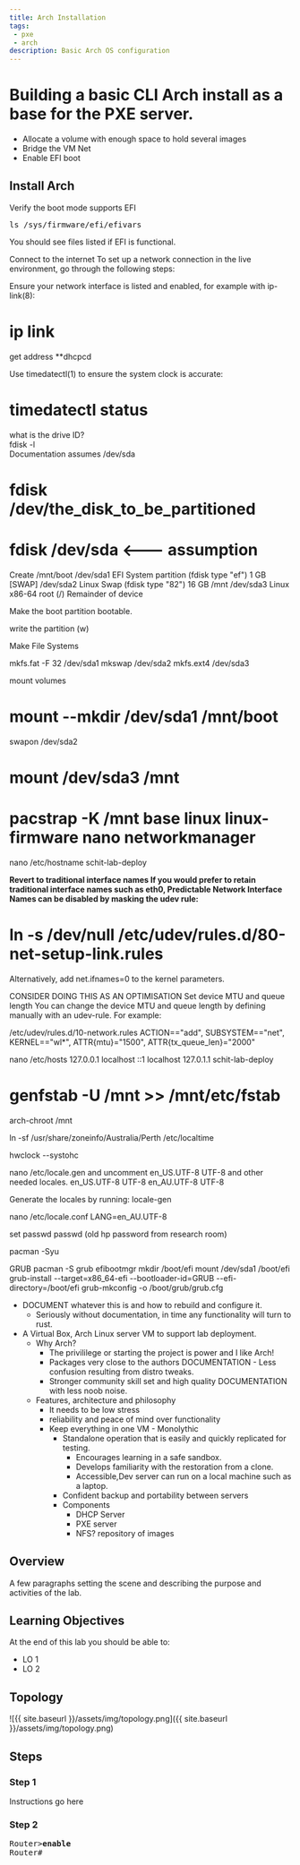 ```yaml
---
title: Arch Installation
tags: 
 - pxe
 - arch
description: Basic Arch OS configuration
---
```

# Building a basic CLI Arch install as a base for the PXE server.
* Allocate a volume with enough space to hold several images
* Bridge the VM Net
* Enable EFI boot

## Install Arch
Verify the boot mode supports EFI
<pre>
ls /sys/firmware/efi/efivars
</pre>
You should see files listed if EFI is functional.


Connect to the internet
To set up a network connection in the live environment, go through the following steps:

Ensure your network interface is listed and enabled, for example with ip-link(8):
# ip link




get address
**dhcpcd


Use timedatectl(1) to ensure the system clock is accurate:
# timedatectl status

what is the drive ID?   
fdisk -l  
Documentation assumes /dev/sda


# fdisk /dev/the_disk_to_be_partitioned
# fdisk /dev/sda   <--- assumption


Create
/mnt/boot  /dev/sda1   EFI System partition (fdisk type "ef")  1 GB  
[SWAP]     /dev/sda2   Linux Swap  (fdisk type "82")  16 GB
/mnt       /dev/sda3   Linux x86-64 root (/)  Remainder of device

Make the boot partition bootable.

write the partition (w)

Make File Systems

mkfs.fat -F 32 /dev/sda1
mkswap /dev/sda2
mkfs.ext4 /dev/sda3

mount volumes

# mount --mkdir /dev/sda1 /mnt/boot
swapon /dev/sda2
# mount /dev/sda3 /mnt


# pacstrap -K /mnt base linux linux-firmware nano networkmanager 



nano /etc/hostname
schit-lab-deploy

**Revert to traditional interface names
If you would prefer to retain traditional interface names such as eth0, Predictable Network Interface Names can be disabled by masking the udev rule:**

# ln -s /dev/null /etc/udev/rules.d/80-net-setup-link.rules
Alternatively, add net.ifnames=0 to the kernel parameters.

CONSIDER DOING THIS AS AN OPTIMISATION
Set device MTU and queue length
You can change the device MTU and queue length by defining manually with an udev-rule. For example:

/etc/udev/rules.d/10-network.rules
ACTION=="add", SUBSYSTEM=="net", KERNEL=="wl*", ATTR{mtu}="1500", ATTR{tx_queue_len}="2000"


nano /etc/hosts
127.0.0.1        localhost
::1              localhost
127.0.1.1        schit-lab-deploy


# genfstab -U /mnt >> /mnt/etc/fstab

arch-chroot /mnt



ln -sf /usr/share/zoneinfo/Australia/Perth /etc/localtime


hwclock --systohc


nano /etc/locale.gen and uncomment en_US.UTF-8 UTF-8 and other needed locales. 
en_US.UTF-8 UTF-8
en_AU.UTF-8 UTF-8

Generate the locales by running:
locale-gen


nano /etc/locale.conf
LANG=en_AU.UTF-8


set passwd
passwd  (old hp password from research room)

pacman -Syu

GRUB
pacman -S grub efibootmgr
mkdir /boot/efi
mount /dev/sda1 /boot/efi
grub-install --target=x86_64-efi --bootloader-id=GRUB --efi-directory=/boot/efi
grub-mkconfig -o /boot/grub/grub.cfg









- DOCUMENT whatever this is and how to rebuild and configure it.
    - Seriously without documentation, in time any functionality will turn to rust.
- A Virtual Box, Arch Linux server VM to support lab deployment.
    - Why Arch?
        - The privililege or starting the project is power and I like Arch!
        - Packages very close to the authors DOCUMENTATION - Less confusion resulting from distro tweaks.
        - Stronger community skill set and high quality DOCUMENTATION with less noob noise.
    - Features, architecture and philosophy
        - It needs to be low stress
        - reliability and peace of mind over functionality
        - Keep everything in one VM - Monolythic
            - Standalone operation that is easily and quickly replicated for testing.
                - Encourages learning in a safe sandbox.
                - Develops familiarity with the restoration from a clone.
                - Accessible,Dev server can run on a local machine such as a laptop.
            - Confident backup and portability between servers
            - Components
                - DHCP Server
                - PXE server
                - NFS? repository of images

## Overview
A few paragraphs setting the scene and describing the purpose and activities of the lab.

<a name="objectives"></a>
## Learning Objectives
At the end of this lab you should be able to:
- LO 1
- LO 2

## Topology
![{{ site.baseurl }}/assets/img/topology.png]({{ site.baseurl }}/assets/img/topology.png)



## Steps
### Step 1
Instructions go here

### Step 2
<pre>
Router><b>enable</b>
Router#
</pre>
